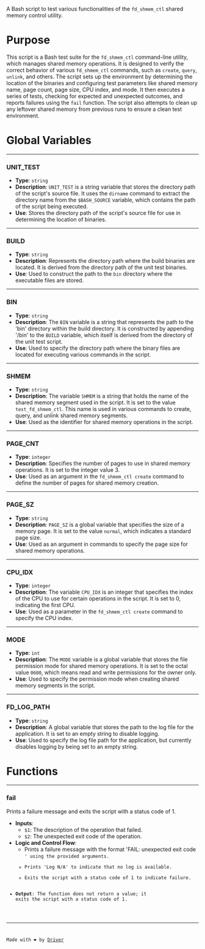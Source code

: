 <!--------------------------------------------------------------------------------->
<!-- IMPORTANT: This file is auto-generated by Driver (https://driver.ai). -------->
<!-- Manual edits may be overwritten on future commits. --------------------------->
<!--------------------------------------------------------------------------------->

A Bash script to test various functionalities of the `fd_shmem_ctl` shared memory control utility.

# Purpose
This script is a Bash test suite for the `fd_shmem_ctl` command-line utility, which manages shared memory operations. It is designed to verify the correct behavior of various `fd_shmem_ctl` commands, such as `create`, `query`, `unlink`, and others. The script sets up the environment by determining the location of the binaries and configuring test parameters like shared memory name, page count, page size, CPU index, and mode. It then executes a series of tests, checking for expected and unexpected outcomes, and reports failures using the `fail` function. The script also attempts to clean up any leftover shared memory from previous runs to ensure a clean test environment.
# Global Variables

---
### UNIT\_TEST
- **Type**: ``string``
- **Description**: `UNIT_TEST` is a string variable that stores the directory path of the script's source file. It uses the `dirname` command to extract the directory name from the `$BASH_SOURCE` variable, which contains the path of the script being executed.
- **Use**: Stores the directory path of the script's source file for use in determining the location of binaries.


---
### BUILD
- **Type**: ``string``
- **Description**: Represents the directory path where the build binaries are located. It is derived from the directory path of the unit test binaries.
- **Use**: Used to construct the path to the `bin` directory where the executable files are stored.


---
### BIN
- **Type**: ``string``
- **Description**: The `BIN` variable is a string that represents the path to the 'bin' directory within the build directory. It is constructed by appending '/bin' to the `BUILD` variable, which itself is derived from the directory of the unit test script.
- **Use**: Used to specify the directory path where the binary files are located for executing various commands in the script.


---
### SHMEM
- **Type**: ``string``
- **Description**: The variable `SHMEM` is a string that holds the name of the shared memory segment used in the script. It is set to the value `test_fd_shmem_ctl`. This name is used in various commands to create, query, and unlink shared memory segments.
- **Use**: Used as the identifier for shared memory operations in the script.


---
### PAGE\_CNT
- **Type**: `integer`
- **Description**: Specifies the number of pages to use in shared memory operations. It is set to the integer value 3.
- **Use**: Used as an argument in the `fd_shmem_ctl create` command to define the number of pages for shared memory creation.


---
### PAGE\_SZ
- **Type**: ``string``
- **Description**: `PAGE_SZ` is a global variable that specifies the size of a memory page. It is set to the value `normal`, which indicates a standard page size.
- **Use**: Used as an argument in commands to specify the page size for shared memory operations.


---
### CPU\_IDX
- **Type**: `integer`
- **Description**: The variable `CPU_IDX` is an integer that specifies the index of the CPU to use for certain operations in the script. It is set to 0, indicating the first CPU.
- **Use**: Used as a parameter in the `fd_shmem_ctl create` command to specify the CPU index.


---
### MODE
- **Type**: ``int``
- **Description**: The `MODE` variable is a global variable that stores the file permission mode for shared memory operations. It is set to the octal value `0600`, which means read and write permissions for the owner only.
- **Use**: Used to specify the permission mode when creating shared memory segments in the script.


---
### FD\_LOG\_PATH
- **Type**: `string`
- **Description**: A global variable that stores the path to the log file for the application. It is set to an empty string to disable logging.
- **Use**: Used to specify the log file path for the application, but currently disables logging by being set to an empty string.


# Functions

---
### fail
Prints a failure message and exits the script with a status code of 1.
- **Inputs**:
    - `$1`: The description of the operation that failed.
    - `$2`: The unexpected exit code of the operation.
- **Logic and Control Flow**:
    - Prints a failure message with the format 'FAIL: <operation> unexpected exit code <code>' using the provided arguments.
    - Prints 'Log N/A' to indicate that no log is available.
    - Exits the script with a status code of 1 to indicate failure.
- **Output**: The function does not return a value; it exits the script with a status code of 1.



---
Made with ❤️ by [Driver](https://www.driver.ai/)